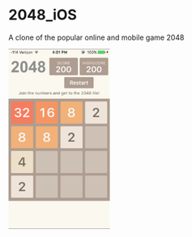 # 2048_iOS
A clone of the popular online and mobile game 2048

<img src="./Screenshots/Game.png" alt="Drawing" width="200 px"/>
